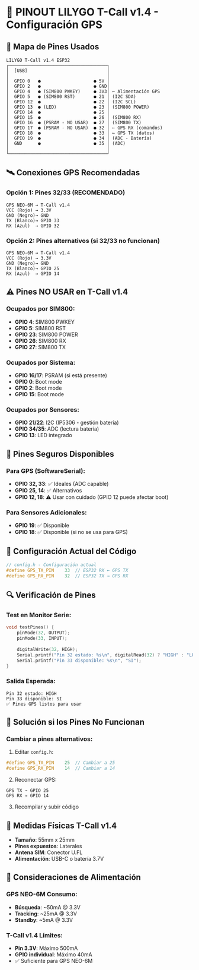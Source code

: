 # 📌 PINOUT LILYGO T-Call v1.4 - Configuración GPS

## 🔌 Mapa de Pines Usados

```
LILYGO T-Call v1.4 ESP32
┌─────────────────────────────────────┐
│  [USB]                              │
│                                     │
│  GPIO 0   ●                    ● 5V │
│  GPIO 2   ●                    ● GND│
│  GPIO 4   ● (SIM800 PWKEY)     ● 3V3│ ← Alimentación GPS
│  GPIO 5   ● (SIM800 RST)       ● 21 │ (I2C SDA)
│  GPIO 12  ●                    ● 22 │ (I2C SCL)
│  GPIO 13  ● (LED)              ● 23 │ (SIM800 POWER)
│  GPIO 14  ●                    ● 25 │
│  GPIO 15  ●                    ● 26 │ (SIM800 RX)
│  GPIO 16  ● (PSRAM - NO USAR)  ● 27 │ (SIM800 TX)
│  GPIO 17  ● (PSRAM - NO USAR)  ● 32 │ ← GPS RX (comandos)
│  GPIO 18  ●                    ● 33 │ ← GPS TX (datos)
│  GPIO 19  ●                    ● 34 │ (ADC - Batería)
│  GND      ●                    ● 35 │ (ADC)
│                                     │
└─────────────────────────────────────┘
```

## 🛰️ Conexiones GPS Recomendadas

### Opción 1: Pines 32/33 (RECOMENDADO)
```
GPS NEO-6M → T-Call v1.4
VCC (Rojo) → 3.3V
GND (Negro)→ GND  
TX (Blanco)→ GPIO 33
RX (Azul)  → GPIO 32
```

### Opción 2: Pines alternativos (si 32/33 no funcionan)
```
GPS NEO-6M → T-Call v1.4
VCC (Rojo) → 3.3V
GND (Negro)→ GND
TX (Blanco)→ GPIO 25
RX (Azul)  → GPIO 14
```

## ⚠️ Pines NO USAR en T-Call v1.4

### Ocupados por SIM800:
- **GPIO 4**: SIM800 PWKEY
- **GPIO 5**: SIM800 RST  
- **GPIO 23**: SIM800 POWER
- **GPIO 26**: SIM800 RX
- **GPIO 27**: SIM800 TX

### Ocupados por Sistema:
- **GPIO 16/17**: PSRAM (si está presente)
- **GPIO 0**: Boot mode
- **GPIO 2**: Boot mode  
- **GPIO 15**: Boot mode

### Ocupados por Sensores:
- **GPIO 21/22**: I2C (IP5306 - gestión batería)
- **GPIO 34/35**: ADC (lectura batería)
- **GPIO 13**: LED integrado

## 🔧 Pines Seguros Disponibles

### Para GPS (SoftwareSerial):
- **GPIO 32, 33**: ✅ Ideales (ADC capable)
- **GPIO 25, 14**: ✅ Alternativos
- **GPIO 12, 18**: ⚠️ Usar con cuidado (GPIO 12 puede afectar boot)

### Para Sensores Adicionales:
- **GPIO 19**: ✅ Disponible
- **GPIO 18**: ✅ Disponible (si no se usa para GPS)

## 📡 Configuración Actual del Código

```cpp
// config.h - Configuración actual
#define GPS_TX_PIN    33  // ESP32 RX ← GPS TX 
#define GPS_RX_PIN    32  // ESP32 TX → GPS RX
```

## 🔍 Verificación de Pines

### Test en Monitor Serie:
```cpp
void testPines() {
    pinMode(32, OUTPUT);
    pinMode(33, INPUT);
    
    digitalWrite(32, HIGH);
    Serial.printf("Pin 32 estado: %s\n", digitalRead(32) ? "HIGH" : "LOW");
    Serial.printf("Pin 33 disponible: %s\n", "SI");
}
```

### Salida Esperada:
```
Pin 32 estado: HIGH
Pin 33 disponible: SI
✅ Pines GPS listos para usar
```

## 🚨 Solución si los Pines No Funcionan

### Cambiar a pines alternativos:
1. Editar `config.h`:
```cpp
#define GPS_TX_PIN    25  // Cambiar a 25
#define GPS_RX_PIN    14  // Cambiar a 14
```

2. Reconectar GPS:
```
GPS TX → GPIO 25
GPS RX → GPIO 14
```

3. Recompilar y subir código

## 📐 Medidas Físicas T-Call v1.4

- **Tamaño**: 55mm x 25mm
- **Pines expuestos**: Laterales
- **Antena SIM**: Conector U.FL
- **Alimentación**: USB-C o batería 3.7V

## 🔋 Consideraciones de Alimentación

### GPS NEO-6M Consumo:
- **Búsqueda**: ~50mA @ 3.3V
- **Tracking**: ~25mA @ 3.3V
- **Standby**: ~5mA @ 3.3V

### T-Call v1.4 Límites:
- **Pin 3.3V**: Máximo 500mA
- **GPIO individual**: Máximo 40mA
- ✅ Suficiente para GPS NEO-6M
